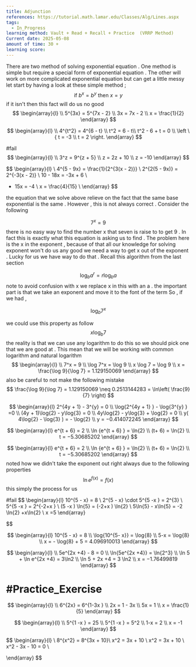 ```yaml
---
title: Adjunction
references: https://tutorial.math.lamar.edu/Classes/Alg/Lines.aspx
tags:
  - In_Progress
learning method: Vault + Read + Recall + Practice  (VRRP Method)
Current date: 2025-05-08
amount of time: 30 +
learning score:
---
```



There are two method of solving  exponential equation . One method is simple but require a special form of exponential  equation . The other will work on  more complicated  exponential equation but can get a little messy 
let start by having a look at these simple method  ; 
$$
\text{if } b^x   = b^y  \text{ then } x =  y  
$$
if it isn't then this fact will do us no good 
$$
\begin{array}{l} \\
5^{3x}  =  5^{7x  - 2}    \\
3x  =  7x   - 2   \\
x = \frac{1}{2}
\end{array}
$$

$$
\begin{array}{l}  \\
4^{t^2} = 4^{6 - t}  \\
t^2  = 6 - t\\
t^2   -  6 +  t  =  0    \\
\left \{ 
t =   -3    \\
t =  2   
 \right.
\end{array}
$$

#fail 
$$
\begin{array}{l} \\
3^z   =  9^{z  +  5}    \\
z  =  2z  + 10  \\
 z   = -10   
\end{array}
$$

$$
\begin{array}{l}  \\
4^{5 - 9x}   =  \frac{1}{2^{3(x - 2)}}     \\
2^{2(5 - 9x)}  =  2^{-3(x - 2)}     \\
10  - 18x   =  -3x   +  6      \\
- 15x  =   -4  \\
 x =   \frac{4}{15}   \\
\end{array}
$$

the equation  that we solve  above relieve on the fact that the same base exponential  is the same . However , this is not always correct  . Consider the following 

$$
7^x  =  9 
$$there  is no easy way to find the number x that seven is raise to to get 9 . In fact this is exactly what this equation is asking us to find . The problem here is the x in the exponent , because of that all our knowledge for solving exponent won't do us any good  we need a way to get x out of the exponent . Lucky for us we have way to do that .  Recall this algorithm  from the last section  

$$
\log_{b}{a^r}   =  r \log_{b}a 
$$
note to avoid  confusion with x  we replace x in this with an a . the important part is that we take an exponent  and move it to the font of the term 
So , if we had , 

$$
\log_{b}7^x 
$$

we could use this property as follow 
$$
x\log_{b}7 
$$
the reality  is that we can use any logarithm to do this so we should pick one that we are good at . This mean that we will be working with common logarithm and natural  logarithm 
$$
\begin{array}{l}  \\
7^x  =  9   \\
\log 7^x  =  \log 9 \\
x   \log 7  = \log 9  \\
x =  \frac{\log 9}{\log 7}  = 1.129150069
\end{array}
$$
also be careful  to not make the following mistake   
$$
\frac{\log 9}{\log 7}  = 1.129150069  \neq  0.2513144283    =  \ln\left( \frac{9}{7} \right)
$$

$$
\begin{array}{l}
2^{4y  + 1}   - 3^{y} =  0   \\
\log{2^{4y  + 1}  }   - \log{3^{y} }    =0   \\
(4y + 1)\log{2}  - y\log{3}  =   0  \\
 4y\log{2} - y\log{3}   + \log{2}     = 0  \\
y( 4\log{2} -  \log{3}   ) = - \log{2}  \\
y  =  −0.414072245
\end{array}
$$

$$
\begin{array}{l}
e^{t +  6}  = 2  \\
\ln {e^{t +  6} }  = \ln{2} \\
(t+ 6)   =  \ln{2}  \\
   t = −5.30685202 
\end{array}
$$


$$
\begin{array}{l}
e^{t +  6}  = 2  \\
\ln {e^{t +  6} }  = \ln{2} \\
(t+ 6)   =  \ln{2}  \\
   t = −5.30685202 
\end{array}
$$
noted how we didn't take the exponent out right always due to the following properties 
$$
\ln e^{f(x)}    =  f(x)
$$
this simply the process for us  


#fail 
$$
\begin{array}{l}
10^{5 - x}  = 8     \\
2^{5 - x}  \cdot  5^{5 -x } = 2^{3}   \\
5^{5 -x }   =  2^{-2+x }  \\
(5 -x ) \ln{5}   = (-2+x ) \ln{2}   \\
 5\ln{5}  - x\ln{5}  =  -2 \ln{2} +x\ln{2}   \\
 x  =5 
\end{array}

 
$$

$$
\begin{array}{l}
10^{5 - x}  = 8  \\
\log{10^{5- x}}   =   \log{8}  \\
5-x  =  \log{8}  \\
x  =  - \log{8}   +  5 = 4.096910013
\end{array}
$$

$$
\begin{array}{l}  \\
  5e^{2x  +4}   - 8 =   0   \\
\ln{5e^{2x  +4}}     =  \ln{2^3}     \\
\ln 5 +   \ln e^{2x  +4}  =  3\ln2   \\
\ln 5 +  2x  +4   = 3 \ln2    \\
x  = −1.76499819 
\end{array}
$$


# #Practice_Exercise  

$$
\begin{array}{l}  \\
6^{2x}  =   6^{1-3x  }   \\
2x  =   1 - 3x   \\
5x   = 1    \\
x  = \frac{1}{5} 
\end{array}
$$


$$
\begin{array}{l}  \\
5^{1 -x   }   =  25   \\
5^{1 -x }  =  5^2     \\
1-x  =  2   \\
x  =  -1  
\end{array}
$$


$$
\begin{array}{l}  \\
8^{x^2}  =   8^{3x + 10}\\
x^2 =   3x + 10   \\
x^2  =  3x + 10    \\
x^2   - 3x  - 10  =   0   \\

\end{array}
$$

